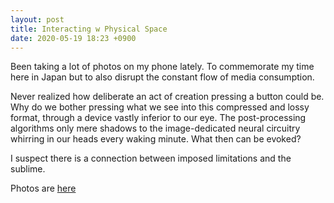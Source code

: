 ```yaml
---
layout: post
title: Interacting w Physical Space
date: 2020-05-19 18:23 +0900
---
```

Been taking a lot of photos on my phone lately. To commemorate my time here in Japan but to also disrupt the constant flow of media consumption.

Never realized how deliberate an act of creation pressing a button could be. Why do we bother pressing what we see into this compressed and lossy format, through a device vastly inferior to our eye. The post-processing algorithms only mere shadows to the image-dedicated neural circuitry whirring in our heads every waking minute. What then can be evoked?

I suspect there is a connection between imposed limitations and the sublime. 

Photos are [here](https://www.instagram.com/s/aGlnaGxpZ2h0OjE3ODY2OTA5MDEyOTU0ODM5?igshid=s825v2r1ea74&story_media_id=1900847292446361114) 
